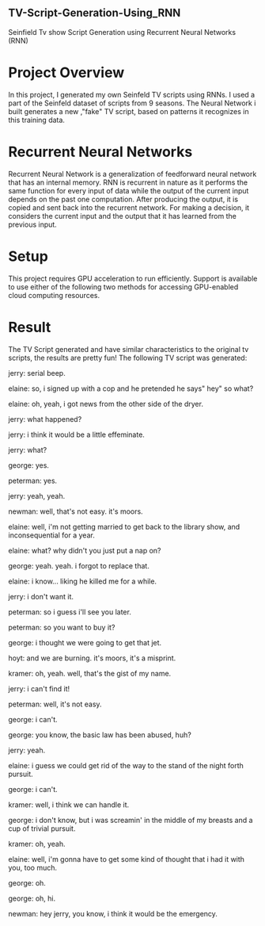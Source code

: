 ## TV-Script-Generation-Using_RNN
Seinfield Tv show Script Generation using Recurrent Neural Networks (RNN)

# Project Overview
In this project, I generated my own Seinfeld TV scripts using RNNs. I used a part of the Seinfeld dataset of scripts from 9 seasons. The Neural Network i built generates a new ,"fake" TV script, based on patterns it recognizes in this training data.

# Recurrent Neural Networks
Recurrent Neural Network is a generalization of feedforward neural network that has an internal memory. RNN is recurrent in nature as it performs the same function for every input of data while the output of the current input depends on the past one computation. After producing the output, it is copied and sent back into the recurrent network. For making a decision, it considers the current input and the output that it has learned from the previous input.

# Setup
This project requires GPU acceleration to run efficiently. Support is available to use either of the following two methods for accessing GPU-enabled cloud computing resources.

# Result
The TV Script generated and have similar characteristics to the original tv scripts, the results are pretty fun! The following TV script was generated:

jerry: serial beep.

elaine: so, i signed up with a cop and he pretended he says" hey" so what?

elaine: oh, yeah, i got news from the other side of the dryer.

jerry: what happened?

jerry: i think it would be a little effeminate.

jerry: what?

george: yes.

peterman: yes.

jerry: yeah, yeah.

newman: well, that's not easy. it's moors.

elaine: well, i'm not getting married to get back to the library show, and inconsequential for a year.

elaine: what? why didn't you just put a nap on?

george: yeah. yeah. i forgot to replace that.

elaine: i know... liking he killed me for a while.

jerry: i don't want it.

peterman: so i guess i'll see you later.

peterman: so you want to buy it?

george: i thought we were going to get that jet.

hoyt: and we are burning. it's moors, it's a misprint.

kramer: oh, yeah. well, that's the gist of my name.

jerry: i can't find it!

peterman: well, it's not easy.

george: i can't.

george: you know, the basic law has been abused, huh?

jerry: yeah.

elaine: i guess we could get rid of the way to the stand of the night forth pursuit.

george: i can't.

kramer: well, i think we can handle it.

george: i don't know, but i was screamin' in the middle of my breasts and a cup of trivial pursuit.

kramer: oh, yeah.

elaine: well, i'm gonna have to get some kind of thought that i had it with you, too much.

george: oh.

george: oh, hi.

newman: hey jerry, you know, i think it would be the emergency.
